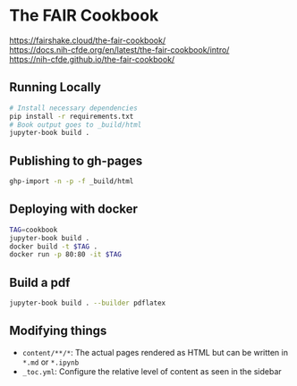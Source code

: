 # The FAIR Cookbook

<https://fairshake.cloud/the-fair-cookbook/>  
<https://docs.nih-cfde.org/en/latest/the-fair-cookbook/intro/>  
<https://nih-cfde.github.io/the-fair-cookbook/>

## Running Locally

```bash
# Install necessary dependencies
pip install -r requirements.txt
# Book output goes to _build/html
jupyter-book build .
```

## Publishing to gh-pages
```bash
ghp-import -n -p -f _build/html
```

## Deploying with docker
```bash
TAG=cookbook
jupyter-book build .
docker build -t $TAG .
docker run -p 80:80 -it $TAG
```

## Build a pdf
```bash
jupyter-book build . --builder pdflatex
```

## Modifying things

- `content/**/*`: The actual pages rendered as HTML but can be written in `*.md` or `*.ipynb`
- `_toc.yml`: Configure the relative level of content as seen in the sidebar
